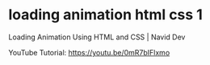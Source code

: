 # loading animation html css 1
Loading Animation Using HTML and CSS | Navid Dev

YouTube Tutorial:
https://youtu.be/0mR7bIFlxmo
